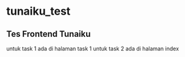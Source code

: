 # tunaiku_test
<h2>Tes Frontend Tunaiku</h2>

untuk task 1 ada di halaman task 1
untuk task 2 ada di halaman index

